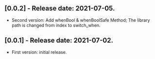 ## [0.0.2] - Release date: 2021-07-05.

* Second version: Add whenBool & whenBoolSafe Method; The library path is changed from index to switch_when.

## [0.0.1] - Release date: 2021-07-02.

* First version: initial release.
